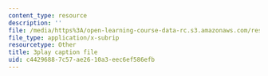 ```yaml
---
content_type: resource
description: ''
file: /media/https%3A/open-learning-course-data-rc.s3.amazonaws.com/res-10-001-making-science-and-engineering-pictures-a-practical-guide-to-presenting-your-work-spring-2016/c44296887c57ae2610a3eec6ef586efb_37CbZdeh_lU.srt
file_type: application/x-subrip
resourcetype: Other
title: 3play caption file
uid: c4429688-7c57-ae26-10a3-eec6ef586efb
---
```

